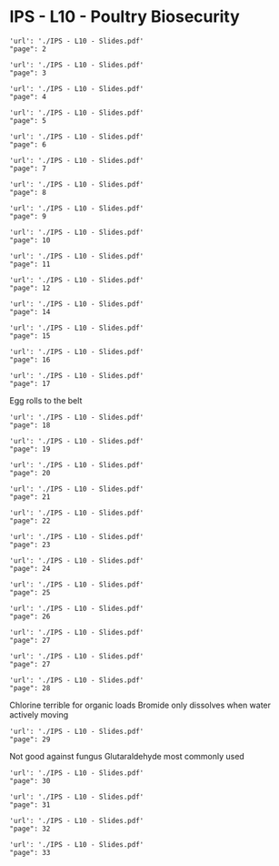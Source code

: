 # IPS - L10 - Poultry Biosecurity

```pdf
'url': './IPS - L10 - Slides.pdf'
"page": 2
```

```pdf
'url': './IPS - L10 - Slides.pdf'
"page": 3
```

```pdf
'url': './IPS - L10 - Slides.pdf'
"page": 4
```

```pdf
'url': './IPS - L10 - Slides.pdf'
"page": 5
```

```pdf
'url': './IPS - L10 - Slides.pdf'
"page": 6
```

```pdf
'url': './IPS - L10 - Slides.pdf'
"page": 7
```

```pdf
'url': './IPS - L10 - Slides.pdf'
"page": 8
```

```pdf
'url': './IPS - L10 - Slides.pdf'
"page": 9
```

```pdf
'url': './IPS - L10 - Slides.pdf'
"page": 10
```

```pdf
'url': './IPS - L10 - Slides.pdf'
"page": 11
```

```pdf
'url': './IPS - L10 - Slides.pdf'
"page": 12
```

```pdf
'url': './IPS - L10 - Slides.pdf'
"page": 14
```

```pdf
'url': './IPS - L10 - Slides.pdf'
"page": 15
```

```pdf
'url': './IPS - L10 - Slides.pdf'
"page": 16
```

```pdf
'url': './IPS - L10 - Slides.pdf'
"page": 17
```
Egg rolls to the belt

```pdf
'url': './IPS - L10 - Slides.pdf'
"page": 18
```

```pdf
'url': './IPS - L10 - Slides.pdf'
"page": 19
```

```pdf
'url': './IPS - L10 - Slides.pdf'
"page": 20
```

```pdf
'url': './IPS - L10 - Slides.pdf'
"page": 21
```

```pdf
'url': './IPS - L10 - Slides.pdf'
"page": 22
```

```pdf
'url': './IPS - L10 - Slides.pdf'
"page": 23
```

```pdf
'url': './IPS - L10 - Slides.pdf'
"page": 24
```

```pdf
'url': './IPS - L10 - Slides.pdf'
"page": 25
```

```pdf
'url': './IPS - L10 - Slides.pdf'
"page": 26
```

```pdf
'url': './IPS - L10 - Slides.pdf'
"page": 27
```

```pdf
'url': './IPS - L10 - Slides.pdf'
"page": 27
```

```pdf
'url': './IPS - L10 - Slides.pdf'
"page": 28
```
Chlorine terrible for organic loads
Bromide only dissolves when water actively moving

```pdf
'url': './IPS - L10 - Slides.pdf'
"page": 29
```
Not good against fungus
Glutaraldehyde most commonly used

```pdf
'url': './IPS - L10 - Slides.pdf'
"page": 30
```

```pdf
'url': './IPS - L10 - Slides.pdf'
"page": 31
```

```pdf
'url': './IPS - L10 - Slides.pdf'
"page": 32
```

```pdf
'url': './IPS - L10 - Slides.pdf'
"page": 33
```

